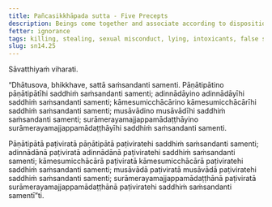 ```yaml
---
title: Pañcasikkhāpada sutta - Five Precepts
description: Beings come together and associate according to disposition. Those who kill living beings come together and associate with those who kill living beings; those who take what is not given come together and associate with those who take what is not given; and similar for the other three precepts.
fetter: ignorance
tags: killing, stealing, sexual misconduct, lying, intoxicants, false speech, negligence, beings, friendship, sn, sn12-21, sn14
slug: sn14.25
---
```


Sāvatthiyaṁ viharati.

“Dhātusova, bhikkhave, sattā saṁsandanti samenti. Pāṇātipātino pāṇātipātīhi saddhiṁ saṁsandanti samenti; adinnādāyino adinnādāyīhi saddhiṁ saṁsandanti samenti; kāmesumicchācārino kāmesumicchācārīhi saddhiṁ saṁsandanti samenti; musāvādino musāvādīhi saddhiṁ saṁsandanti samenti; surāmerayamajjappamādaṭṭhāyino surāmerayamajjappamādaṭṭhāyīhi saddhiṁ saṁsandanti samenti.

Pāṇātipātā paṭiviratā pāṇātipātā paṭiviratehi saddhiṁ saṁsandanti samenti; adinnādānā paṭiviratā adinnādānā paṭiviratehi saddhiṁ saṁsandanti samenti; kāmesumicchācārā paṭiviratā kāmesumicchācārā paṭiviratehi saddhiṁ saṁsandanti samenti; musāvādā paṭiviratā musāvādā paṭiviratehi saddhiṁ saṁsandanti samenti; surāmerayamajjappamādaṭṭhānā paṭiviratā surāmerayamajjappamādaṭṭhānā paṭiviratehi saddhiṁ saṁsandanti samentī”ti.
